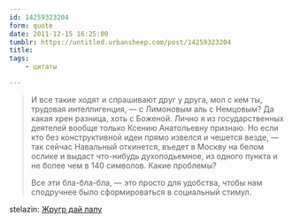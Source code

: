 ```yaml
---
id: 14259323204
form: quote
date: 2011-12-15 16:25:00
tumblr: https://untitled.urbansheep.com/post/14259323204
title: 
tags:
    - цитаты

---
```


<blockquote>
<p>И все такие ходят и спрашивают друг у друга, мол с кем ты, трудовая интеллигенция, — с Лимоновым аль с Немцовым? Да какая хрен разница, хоть с Боженой. Лично я из государственных деятелей вообще только Ксению Анатольевну признаю. Но если кто без конструктивной идеи прямо извелся и чешется везде, — так сейчас Навальный откинется, въедет в Москву на белом ослике и выдаст что-нибудь духоподьемное, из одного пункта и не более чем в 140 символов. Какие проблемы?</p>

<p>Все эти бла-бла-бла, — это просто для удобства, чтобы нам сподручнее было сформироваться в социальный стимул.</p>
</blockquote>

stelazin: <a href="http://stelazin.livejournal.com/94377.html">Жругр дай лапу</a>

